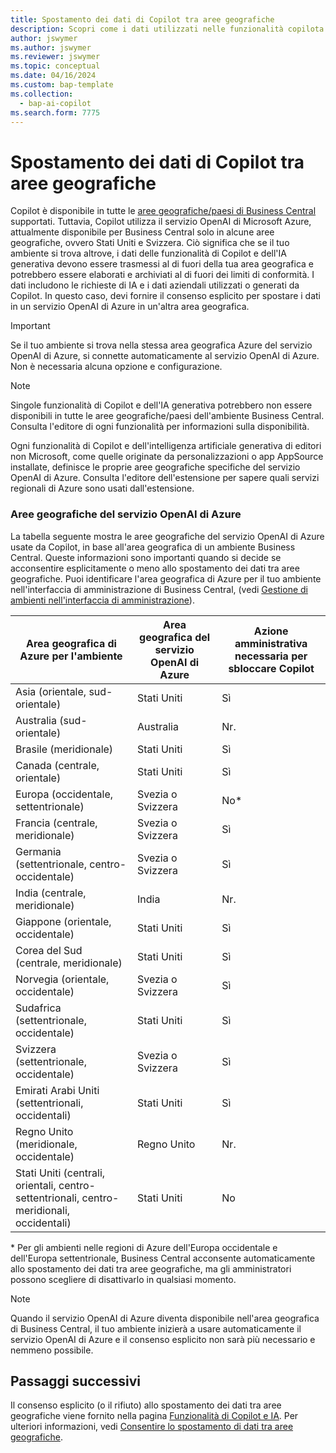 ```yaml
---
title: Spostamento dei dati di Copilot tra aree geografiche
description: Scopri come i dati utilizzati nelle funzionalità copilota in Dynamics 365 Business Central vengono spostati tra aree geografiche in cui il servizio OpenAI di Azure non è disponibile per impostazione predefinita.
author: jswymer
ms.author: jswymer
ms.reviewer: jswymer
ms.topic: conceptual
ms.date: 04/16/2024
ms.custom: bap-template
ms.collection:
  - bap-ai-copilot
ms.search.form: 7775
---
```


# <a name="copilot-data-movement-across-geographies"></a>Spostamento dei dati di Copilot tra aree geografiche

Copilot è disponibile in tutte le [aree geografiche/paesi di Business Central](/dynamics365/business-central/dev-itpro/compliance/apptest-countries-and-translations) supportati. Tuttavia, Copilot utilizza il servizio OpenAI di Microsoft Azure, attualmente disponibile per Business Central solo in alcune aree geografiche, ovvero Stati Uniti e Svizzera. Ciò significa che se il tuo ambiente si trova altrove, i dati delle funzionalità di Copilot e dell'IA generativa devono essere trasmessi al di fuori della tua area geografica e potrebbero essere elaborati e archiviati al di fuori dei limiti di conformità. I dati includono le richieste di IA e i dati aziendali utilizzati o generati da Copilot. In questo caso, devi fornire il consenso esplicito per spostare i dati in un servizio OpenAI di Azure in un'altra area geografica. <!--For a list of geographies, refer to the [Azure OpenAI Service geographies](#azure-openai-service-geographies) section that follows.-->

> [!IMPORTANT]
> Se il tuo ambiente si trova nella stessa area geografica Azure del servizio OpenAI di Azure, si connette automaticamente al servizio OpenAI di Azure. Non è necessaria alcuna opzione e configurazione. 

> [!NOTE]
> Singole funzionalità di Copilot e dell'IA generativa potrebbero non essere disponibili in tutte le aree geografiche/paesi dell'ambiente Business Central. Consulta l'editore di ogni funzionalità per informazioni sulla disponibilità.
> 
> Ogni funzionalità di Copilot e dell'intelligenza artificiale generativa di editori non Microsoft, come quelle originate da personalizzazioni o app AppSource installate, definisce le proprie aree geografiche specifiche del servizio OpenAI di Azure. Consulta l'editore dell'estensione per sapere quali servizi regionali di Azure sono usati dall'estensione. 

### <a name="azure-openai-service-geographies"></a>Aree geografiche del servizio OpenAI di Azure

La tabella seguente mostra le aree geografiche del servizio OpenAI di Azure usate da Copilot, in base all'area geografica di un ambiente Business Central. Queste informazioni sono importanti quando si decide se acconsentire esplicitamente o meno allo spostamento dei dati tra aree geografiche. Puoi identificare l'area geografica di Azure per il tuo ambiente nell'interfaccia di amministrazione di Business Central, (vedi [Gestione di ambienti nell'interfaccia di amministrazione](/dynamics365/business-central/dev-itpro/administration/tenant-admin-center-environments)).

| Area geografica di Azure per l'ambiente| Area geografica del servizio OpenAI di Azure|Azione amministrativa necessaria per sbloccare Copilot| 
| - | - | - |
|Asia (orientale, sud-orientale) |Stati Uniti|Sì|
|Australia (sud-orientale)| Australia |Nr. |
|Brasile (meridionale) |Stati Uniti|Sì|
|Canada (centrale, orientale)|Stati Uniti|Sì|
|Europa (occidentale, settentrionale)| Svezia o Svizzera |No\*|
|Francia (centrale, meridionale)| Svezia o Svizzera |Sì|
|Germania (settentrionale, centro-occidentale)| Svezia o Svizzera |Sì|
|India (centrale, meridionale)|India|Nr.|
|Giappone (orientale, occidentale)|Stati Uniti|Sì|
|Corea del Sud (centrale, meridionale)|Stati Uniti|Sì|
|Norvegia (orientale, occidentale)|Svezia o Svizzera |Sì|
|Sudafrica (settentrionale, occidentale)|Stati Uniti|Sì|
|Svizzera (settentrionale, occidentale) |Svezia o Svizzera |Sì|
|Emirati Arabi Uniti (settentrionali, occidentali)|Stati Uniti|Sì|
|Regno Unito (meridionale, occidentale)|Regno Unito|Nr.|
|Stati Uniti (centrali, orientali, centro-settentrionali, centro-meridionali, occidentali) |Stati Uniti|No|

\* Per gli ambienti nelle regioni di Azure dell'Europa occidentale e dell'Europa settentrionale, Business Central acconsente automaticamente allo spostamento dei dati tra aree geografiche, ma gli amministratori possono scegliere di disattivarlo in qualsiasi momento.

> [!NOTE]
> Quando il servizio OpenAI di Azure diventa disponibile nell'area geografica di Business Central, il tuo ambiente inizierà a usare automaticamente il servizio OpenAI di Azure e il consenso esplicito non sarà più necessario e nemmeno possibile.


## <a name="next-steps"></a>Passaggi successivi

Il consenso esplicito (o il rifiuto) allo spostamento dei dati tra aree geografiche viene fornito nella pagina [Funzionalità di Copilot e IA](https://businesscentral.dynamics.com/?page=7775). Per ulteriori informazioni, vedi [Consentire lo spostamento di dati tra aree geografiche](enable-ai.md#allow-data-movement-across-geographies).
